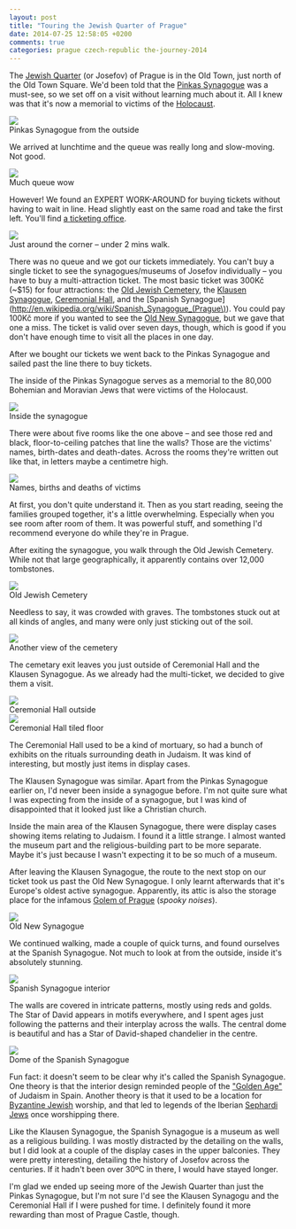 ```yaml
---
layout: post
title: "Touring the Jewish Quarter of Prague"
date: 2014-07-25 12:58:05 +0200
comments: true
categories: prague czech-republic the-journey-2014
---
```


The [Jewish Quarter](http://en.wikipedia.org/wiki/Josefov) (or Josefov) of Prague is in the Old Town, just north of the Old Town Square. We'd been told that the [Pinkas Synagogue](http://www.jewishmuseum.cz/en/apinkas.htm) was a must-see, so we set off on a visit without learning much about it. All I knew was that it's now a memorial to victims of the [Holocaust](http://en.wikipedia.org/wiki/The_Holocaust).

<div class="img">
  <a href="{{ root_url }}/images/the-journey/prague/josefov/pinkas.jpg">
    <img src="/images/the-journey/prague/josefov/pinkas.jpg">
  </a>
  <div class="alt">Pinkas Synagogue from the outside</div>
</div>

We arrived at lunchtime and the queue was really long and slow-moving. Not good.

<div class="img">
  <a href="{{ root_url }}/images/the-journey/prague/josefov/pinkas-queue.jpg">
    <img src="/images/the-journey/prague/josefov/pinkas-queue.jpg">
  </a>
  <div class="alt">Much queue wow</div>
</div>

However! We found an EXPERT WORK-AROUND for buying tickets without having to wait in line. Head slightly east on the same road and take the first left. You'll find [a ticketing office](https://www.google.com/maps/place/Maiselova+38%2F15,+110+00+Praha-Praha+1,+Czech+Republic/@50.089592,14.4181715,17z/data=!3m1!4b1!4m2!3m1!1s0x470b94e8669ff2a5:0xb73abb80fc435169).

<div class="img">
  <a href="{{ root_url }}/images/the-journey/prague/josefov/ticket-office.jpg">
    <img src="/images/the-journey/prague/josefov/ticket-office.jpg">
  </a>
  <div class="alt">Just around the corner – under 2 mins walk.</div>
</div>

There was no queue and we got our tickets immediately. You can't buy a single ticket to see the synagogues/museums of Josefov individually – you have to buy a multi-attraction ticket. The most basic ticket was 300Kč (~$15) for four attractions: the [Old Jewish Cemetery](http://en.wikipedia.org/wiki/Old_Jewish_Cemetery,_Prague), the [Klausen Synagogue](http://www.jewishmuseum.cz/en/aklaus.htm), [Ceremonial Hall](http://en.wikipedia.org/wiki/Jewish_Ceremonial_Hall,_Prague), and the [Spanish Synagogue](http://en.wikipedia.org/wiki/Spanish_Synagogue_(Prague\)). You could pay 100Kč more if you wanted to see the [Old New Synagogue](http://en.wikipedia.org/wiki/Old_New_Synagogue,_Prague), but we gave that one a miss. The ticket is valid over seven days, though, which is good if you don't have enough time to visit all the places in one day.

After we bought our tickets we went back to the Pinkas Synagogue and sailed past the line there to buy tickets. 

The inside of the Pinkas Synagogue serves as a memorial to the 80,000 Bohemian and Moravian Jews that were victims of the Holocaust.

<div class="img">
  <a href="{{ root_url }}/images/the-journey/prague/josefov/pinkas-room.jpg">
    <img src="/images/the-journey/prague/josefov/pinkas-room.jpg">
  </a>
  <div class="alt">Inside the synagogue</div>
</div>

There were about five rooms like the one above – and see those red and black, floor-to-ceiling patches that line the walls? Those are the victims' names, birth-dates and death-dates. Across the rooms they're written out like that, in letters maybe a centimetre high.

<div class="img">
  <a href="{{ root_url }}/images/the-journey/prague/josefov/pinkas-names.jpg">
    <img src="/images/the-journey/prague/josefov/pinkas-names.jpg">
  </a>
  <div class="alt">Names, births and deaths of victims</div>
</div>

At first, you don't quite understand it. Then as you start reading, seeing the families grouped together, it's a little overwhelming. Especially when you see room after room of them. It was powerful stuff, and something I'd recommend everyone do while they're in Prague.

After exiting the synagogue, you walk through the Old Jewish Cemetery. While not that large geographically, it apparently contains over 12,000 tombstones.

<div class="img">
  <a href="{{ root_url }}/images/the-journey/prague/josefov/cemetery.jpg">
    <img src="/images/the-journey/prague/josefov/cemetery.jpg">
  </a>
  <div class="alt">Old Jewish Cemetery</div>
</div>

Needless to say, it was crowded with graves. The tombstones stuck out at all kinds of angles, and many were only just sticking out of the soil.

<div class="img">
  <a href="{{ root_url }}/images/the-journey/prague/josefov/cemetery2.jpg">
    <img src="/images/the-journey/prague/josefov/cemetery2.jpg">
  </a>
  <div class="alt">Another view of the cemetery</div>
</div>

The cemetary exit leaves you just outside of Ceremonial Hall and the Klausen Synagogue. As we already had the multi-ticket, we decided to give them a visit.

<div class="img">
  <a href="{{ root_url }}/images/the-journey/prague/josefov/ceremonial-hall.jpg">
    <img src="/images/the-journey/prague/josefov/ceremonial-hall.jpg">
  </a>
  <div class="alt">Ceremonial Hall outside</div>
</div>

<div class="img">
  <a href="{{ root_url }}/images/the-journey/prague/josefov/ceremonial-hall-floor.jpg">
    <img src="/images/the-journey/prague/josefov/ceremonial-hall-floor.jpg">
  </a>
  <div class="alt">Ceremonial Hall tiled floor</div>
</div>

The Ceremonial Hall used to be a kind of mortuary, so had a bunch of exhibits on the rituals surrounding death in Judaism. It was kind of interesting, but mostly just items in display cases.

The Klausen Synagogue was similar. Apart from the Pinkas Synagogue earlier on, I'd never been inside a synagogue before. I'm not quite sure what I was expecting from the inside of a synagogue, but I was kind of disappointed that it looked just like a Christian church. 

Inside the main area of the Klausen Synagogue, there were display cases showing items relating to Judaism. I found it a little strange. I almost wanted the museum part and the religious-building part to be more separate. Maybe it's just because I wasn't expecting it to be so much of a museum.

After leaving the Klausen Synagogue, the route to the next stop on our ticket took us past the Old New Synagogue. I only learnt afterwards that it's Europe's oldest active synagogue. Apparently, its attic is also the storage place for the infamous [Golem of Prague](http://en.wikipedia.org/wiki/Golem#The_classic_narrative:_The_Golem_of_Prague) (*spooky noises*).

<div class="img">
  <a href="{{ root_url }}/images/the-journey/prague/josefov/old-new.jpg">
    <img src="/images/the-journey/prague/josefov/old-new.jpg">
  </a>
  <div class="alt">Old New Synagogue</div>
</div>

We continued walking, made a couple of quick turns, and found ourselves at the Spanish Synagogue. Not much to look at from the outside, inside it's absolutely stunning.

<div class="img">
  <a href="{{ root_url }}/images/the-journey/prague/josefov/spanish.jpg">
    <img src="/images/the-journey/prague/josefov/spanish.jpg">
  </a>
  <div class="alt">Spanish Synagogue interior</div>
</div>

The walls are covered in intricate patterns, mostly using reds and golds. The Star of David appears in motifs everywhere, and I spent ages just following the patterns and their interplay across the walls. The central dome is beautiful and has a Star of David-shaped chandelier in the centre.

<div class="img">
  <a href="{{ root_url }}/images/the-journey/prague/josefov/spanish-dome.jpg">
    <img src="/images/the-journey/prague/josefov/spanish-dome.jpg">
  </a>
  <div class="alt">Dome of the Spanish Synagogue</div>
</div>

Fun fact: it doesn't seem to be clear why it's called the Spanish Synagogue. One theory is that the interior design reminded people of the ["Golden Age"](http://en.wikipedia.org/wiki/Golden_age_of_Jewish_culture_in_Spain) of Judaism in Spain. Another theory is that it used to be a location for [Byzantine Jewish](http://en.wikipedia.org/wiki/Romaniotes) worship, and that led to legends of the Iberian [Sephardi Jews](http://en.wikipedia.org/wiki/Sephardi_Jews) once worshipping there.

Like the Klausen Synagogue, the Spanish Synagogue is a museum as well as a religious building. I was mostly distracted by the detailing on the walls, but I did look at a couple of the display cases in the upper balconies. They were pretty interesting, detailing the history of Josefov across the centuries. If it hadn't been over 30ºC in there, I would have stayed longer.

I'm glad we ended up seeing more of the Jewish Quarter than just the Pinkas Synagogue, but I'm not sure I'd see the Klausen Synagogu and the Ceremonial Hall if I were pushed for time. I definitely found it more rewarding than most of Prague Castle, though.

